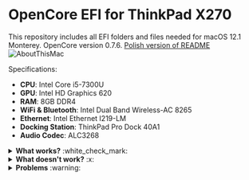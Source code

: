 # OpenCore EFI for ThinkPad X270
This repository includes all EFI folders and files needed for macOS 12.1 Monterey. OpenCore version 0.7.6.
<a href="https://github.com/BlackOtton/ThinkPad-X270-OpenCore/blob/main/README-PL.md">Polish version of README</a>
![AboutThisMac](https://user-images.githubusercontent.com/52571671/147268041-f7247e3a-e8b0-4053-9645-01cd893e0c06.png)


Specifications:
- **CPU**: Intel Core i5-7300U
- **GPU**: Intel HD Graphics 620
- **RAM**: 8GB DDR4
- **WiFi & Bluetooth**: Intel Dual Band Wireless-AC 8265
- **Ethernet**: Intel Ethernet I219-LM
- **Docking Station**: ThinkPad Pro Dock 40A1
- **Audio Codec**: ALC3268

<details><summary><b>What works?</b> :white_check_mark:</summary>
    <li>Power Management <br> </li>
    <li>Power Bridge <br> </li>
    <li>Graphics Acceleration <br> </li>
    <li>Audio Output&Input <br> </li>
    <li>Touchscreen <br> </li>
    <li>USB Ports <br> </li>
    <li>WiFi <br> </li>
    <li>Bluetooth <br> </li>
    <li>Ethernet <br> </li>
    <li>Docking USB Ports <br> </li>
    <li>Docking Ethernet <br> </li>
    <li>HDMI Out <br> </li>
    <li>TouchPad (Click and gestures) <br> </li>
    <li>TrackPoint <br> </li>
    <li>Sleep <br> </li>
</details>

<details><summary><b>What doesn't work?</b> :x:</summary>
  <li>DisplayPort Out from dock (if you know how to repair this, please let me know.) <br> </li>
  <li>VGA Out from dock <br> </li>
  <li>DVI Out from dock <br> </li>
  <li>Lid Sleep <br> </li>
  <li>Sidecar <br> </li>
</details>

<details><summary><b>Problems</b> :warning:</summary>
  <li>Wi-Fi disconnets when ethernet is connected.<br> </li>
    <i>Fix: Disable "Wireless Auto Disconnection" in BIOS (Config>Network)</i>
</details>
